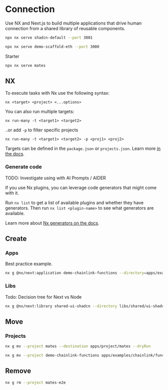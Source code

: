 # Connection

Use NX and Next.js to build multiple applications that drive human connection from a shared library of reusable components.

```bash
npx nx serve shadcn-default --port 3001
```

```bash
npx nx serve demo-scaffold-eth --port 3000
```

Starter

```bash
npx nx serve mates
```

## NX

To execute tasks with Nx use the following syntax:

```
nx <target> <project> <...options>
```

You can also run multiple targets:

```
nx run-many -t <target1> <target2>
```

..or add `-p` to filter specific projects

```
nx run-many -t <target1> <target2> -p <proj1> <proj2>
```

Targets can be defined in the `package.json` or `projects.json`. Learn more [in the docs](https://nx.dev/core-features/run-tasks).

### Generate code

TODO: Investigate using with AI Prompts / AIDER

If you use Nx plugins, you can leverage code generators that might come with it.

Run `nx list` to get a list of available plugins and whether they have generators. Then run `nx list <plugin-name>` to see what generators are available.

Learn more about [Nx generators on the docs](https://nx.dev/plugin-features/use-code-generators).

## Create

### Apps

Best practice example.

```bash
nx g @nx/next:application demo-chainlink-functions --directory=apps/examples/chainlink/functions --dryRun
```

### Libs

Todo: Decision tree for Next vs Node

```bash
nx g @nx/next:library shared-ui-shadcn --directory libs/shared/ui-shadcn  --dryRun
```

## Move

### Projects

```bash
nx g mv --project mates --destination apps/project/mates --dryRun
```

```bash
nx g mv --project demo-chainlink-functions apps/examples/chainlink/functions --dryRun --verbose
```

## Remove

```bash
nx g rm --project mates-e2e
```
